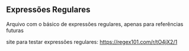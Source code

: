 ## Expressões Regulares
Arquivo com o básico de expressões regulares, apenas para referências futuras

site para testar expressões regulares:
https://regex101.com/r/tO4jX2/1

